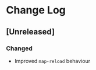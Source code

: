 <!-- markdownlint-disable MD013 MD024 -->

# Change Log

## [Unreleased]

### Changed

- Improved `map-reload` behaviour
